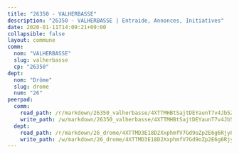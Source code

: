 ```yaml
---
title: "26350 - VALHERBASSE"
description: "26350 - VALHERBASSE | Entraide, Annonces, Initiatives"
date: 2020-01-11T14:09:21+09:00
collapsible: false
layout: commune
comm:
  nom: "VALHERBASSE"
  slug: valherbasse
  cp: "26350"
dept:
  nom: "Drôme"
  slug: drome
  num: "26"
peerpad:
  comm:
    read_path: /r/markdown/26350_valherbasse/4XTTMHBtSajtDEYaunT7v4Jb5ZFbRNQddqUGT2UUkhCbw6B8w
    write_path: /w/markdown/26350_valherbasse/4XTTMHBtSajtDEYaunT7v4Jb5ZFbRNQddqUGT2UUkhCbw6B8w-K3TgUuMsVAFgGvkoqUp1ZjDuD3z66GUh2bYWRSRURjsCQdAwviiDg8QSpkiDwx9y3b9KAL7Rmeq1t5yGb2itTMzBYXQCM23kxTkyUzTctRfP8dKmaaehehKNRv8svEai1q7sp8rF
  dept:
    read_path: /r/markdown/26_drome/4XTTMD3E18D2XxphmfV7Gd9oZp2E6g6Rjy8yoyyuT4SyeeDZv
    write_path: /w/markdown/26_drome/4XTTMD3E18D2XxphmfV7Gd9oZp2E6g6Rjy8yoyyuT4SyeeDZv-K3TgUGX4nG6FnUgVjDeodHJBzD4Z7jTqAJwquijk1LCW8AWc9CAemuRZDQCZC8aha3sgQcHNRUHizJ1bQGiTeNjxAKKxoxsNxcJ7pjGzQ4icP1ftCA9sHED31LddZbCgpf6zkM4Q
---
```


